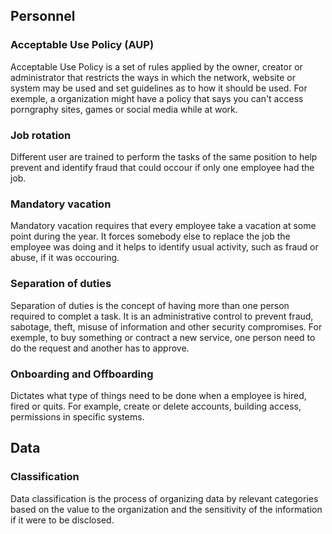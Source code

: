 ## Personnel
### Acceptable Use Policy (AUP)
Acceptable Use Policy is a set of rules applied by the owner, creator or administrator that restricts the ways in which the network, website or system may be used and set guidelines as to how it should be used. For exemple, a organization might have a policy that says you can't access porngraphy sites, games or social media while at work.
### Job rotation
Different user are trained to perform the tasks of the same position to help prevent and identify fraud that could occour if only one employee had the job.
### Mandatory vacation
Mandatory vacation requires that every employee take a vacation at some point during the year. It forces somebody else to replace the job the employee was doing and it helps to identify usual activity, such as fraud or abuse, if it was occouring.
### Separation of duties
Separation of duties is the concept of having more than one person required to complet a task. It is an administrative control to prevent fraud, sabotage, theft, misuse of information and other security compromises. For exemple, to buy something or contract a new service, one person need to do the request and another has to approve.
### Onboarding and Offboarding
Dictates what type of things need to be done when a employee is hired, fired or quits. For example, create or delete accounts, building access, permissions in specific systems.

## Data
### Classification
Data classification is the process of organizing data by relevant categories based on the value to the organization and the sensitivity of the information if it were to be disclosed.
